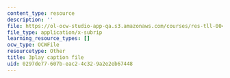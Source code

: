 ```yaml
---
content_type: resource
description: ''
file: https://ol-ocw-studio-app-qa.s3.amazonaws.com/courses/res-tll-004-stem-concept-videos-fall-2013/0297de77607beac24c329a2e2eb67448_NkV27ApZ0h4.srt
file_type: application/x-subrip
learning_resource_types: []
ocw_type: OCWFile
resourcetype: Other
title: 3play caption file
uid: 0297de77-607b-eac2-4c32-9a2e2eb67448
---
```

